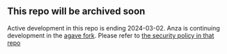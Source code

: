 ## This repo will be archived soon
Active development in this repo is ending 2024-03-02. Anza is continuing development
in the [agave fork](https://github.com/anza-xyz/agave). Please refer to 
[the security policy in that repo](https://github.com/anza-xyz/agave/security)

